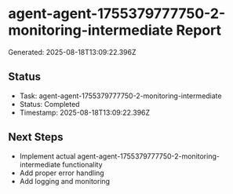 # agent-agent-1755379777750-2-monitoring-intermediate Report

Generated: 2025-08-18T13:09:22.396Z

## Status
- Task: agent-agent-1755379777750-2-monitoring-intermediate
- Status: Completed
- Timestamp: 2025-08-18T13:09:22.396Z

## Next Steps
- Implement actual agent-agent-1755379777750-2-monitoring-intermediate functionality
- Add proper error handling
- Add logging and monitoring
